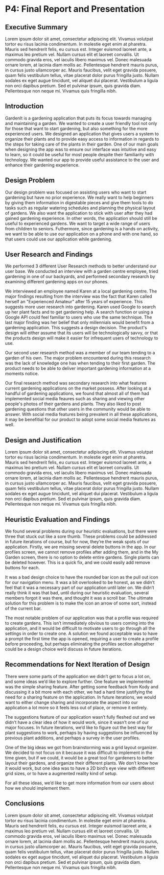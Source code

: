 # P4: Final Report and Presentation

## Executive Summary

Lorem ipsum dolor sit amet, consectetur adipiscing elit. Vivamus volutpat tortor eu risus lacinia condimentum. In molestie eget enim at pharetra. Mauris sed hendrerit felis, eu cursus est. Integer euismod laoreet ante, a maximus leo pretium vel. Nullam cursus elit et laoreet convallis. Ut commodo gravida eros, vel iaculis libero maximus vel. Donec malesuada ornare lorem, at lacinia diam mollis ac. Pellentesque hendrerit mauris purus, in cursus justo ullamcorper ac. Mauris faucibus, velit eget gravida posuere, quam felis vestibulum tellus, vitae placerat dolor purus fringilla justo. Nullam sodales ex eget augue tincidunt, vel aliquet dui placerat. Vestibulum a ligula non orci dapibus pretium. Sed et pulvinar ipsum, quis gravida diam. Pellentesque non neque mi. Vivamus quis fringilla nibh.

## Introduction

GardenIt is a gardening application that puts its focus towards managing and maintaining a garden. We wanted to create a user friendly tool not only for those that want to start gardening, but also something for the more experienced users. We designed an application that gives users a system to organize their plants and to provide easy access to information in regards to the steps for taking care of the plants in their garden. One of our main goals when designing the app was to ensure our interface was intuitive and easy to learn, so it could be useful for most people despite their familiarity with technology. We wanted our app to provide useful assistance to the user and enhance their gardening experience.

## Design Problem

Our design problem was focused on assisting users who want to start gardening but have no prior experience. We really want to help beginners by giving them information in digestable pieces and give them tools to do tasks such as regular watering schedules and planning the physical layout of gardens. We also want the application to stick with user after they had gained gardening experience. In other words, the application should still be useful to experienced gardens. We want to target a wide range of users from children to seniors. Futhermore, since gardening is a hands on activity, we want to be able to use our application on a phone and with one hand, so that users could use our application while gardening.

## User Research and Findings

We performed 3 different User Research methods to better understand our user base. We conducted an interview with a garden centre employee, tried gardening in one of our backyards, and performed secondary research by examining different gardening apps on our phones.

We interviewed an employee named Karen at a local gardening centre. The major findings resulting from the interview was the fact that Karen called herself an "Experienced Amateur" after 15 years of experience. This suggests more user research into gardening. Karen used Google to search up her plant facts and to get gardening help. A search function or using a Google API could feel familiar to users who use the same technique. The last major finding was her belief that only millennials would benefit from a gardening application. This suggests a design decision. The product's design will either assume that its users will be technologically savvy, or that the products design will make it easier for infrequent users of technology to use.

Our second user research method was a member of our team tending to a garden of his own. The major problem encountered during this research was the lack of knowledge one has when tending to their first garden. The product needs to be able to deliver important gardening information at a moments notice.

Our final research method was secondary research into what features current gardening applications on the market possess. After looking at a handful of gardening applications, we found that almost all of them had implemented social media feaures such as sharing and viewing other people's photos of their gardens and plants. They also liked to post gardening questions that other users in the community would be able to answer. With social media features being prevalent in all these applications, it may be benefitial for our product to adopt some social media features as well.

## Design and Justification

Lorem ipsum dolor sit amet, consectetur adipiscing elit. Vivamus volutpat tortor eu risus lacinia condimentum. In molestie eget enim at pharetra. Mauris sed hendrerit felis, eu cursus est. Integer euismod laoreet ante, a maximus leo pretium vel. Nullam cursus elit et laoreet convallis. Ut commodo gravida eros, vel iaculis libero maximus vel. Donec malesuada ornare lorem, at lacinia diam mollis ac. Pellentesque hendrerit mauris purus, in cursus justo ullamcorper ac. Mauris faucibus, velit eget gravida posuere, quam felis vestibulum tellus, vitae placerat dolor purus fringilla justo. Nullam sodales ex eget augue tincidunt, vel aliquet dui placerat. Vestibulum a ligula non orci dapibus pretium. Sed et pulvinar ipsum, quis gravida diam. Pellentesque non neque mi. Vivamus quis fringilla nibh.

## Heuristic Evaluation and Findings

We found several problems during our heuristic evaluations, but there were three that stuck out like a sore thumb. These problems could be addressed in future iterations of course, but for now, they’re the weak spots of our application. Firstly, we are missing several delete buttons in the app. In our profiles screen, we cannot remove profiles after adding them, and in the My Garden screen, there is no option to delete entire gardens. Single plants can be deleted however. This is a quick fix, and we could easily add remove buttons for each.

It was a bad design choice to have the rounded bar icon as the pull out icon for our navigation menu. It was a bit overlooked to be honest, as we didn’t feel that it was a necessary part of our application until later on. We didn’t really think it was that bad, until during our heuristic evaluation, several members forgot it was there, and thought it was a scroll bar. The ultimate solution for this problem is to make the icon an arrow of some sort, instead of the current bar.

The most notable problem of our application was that a profile was required to create gardens. This isn’t immediately obvious to users coming into the application, and it would be difficult to motivate users to go through all the settings in order to create one. A solution we found acceptable was to have a prompt the first time the app is opened, requiring a user to create a profile before proceeding, but perhaps eliminating the profiles section altogether could be a design choice we’d discuss in future iterations.

## Recommendations for Next Iteration of Design

There were some parts of the application we didn’t get to focus a lot on, and some ideas we’d like to explore further. One feature we implemented was the simple sharing feature. After getting some feedback from Kody and discussing it a bit more with each other, we had a hard time justifying the need for a sharing feature on the application. In future iterations, we would want to either change sharing and incorporate the aspect into our application a lot more so it feels less out of place, or remove it entirely.

The suggestions feature of our application wasn’t fully fleshed out and we didn’t have a clear idea of how it would work, since it wasn’t one of our major focuses. In future iterations, we’d like to figure out the best way for plant suggestions to work, perhaps by having suggestions be influenced by previous plant additions, and perhaps a survey in the user profiles.

One of the big ideas we got from brainstorming was a grid layout organizer. We decided to not focus on it because it was difficult to implement in the time given, but if we could, it would be a great tool for gardeners to better layout their gardens, and organize their different plants. We don’t know how it would work, but one idea was to have a 2D bird’s eye view with different grid sizes, or to have a augmented reality kind of setup.

For all these ideas, we’d like to get more information from our users about how we should implement them.

## Conclusions

Lorem ipsum dolor sit amet, consectetur adipiscing elit. Vivamus volutpat tortor eu risus lacinia condimentum. In molestie eget enim at pharetra. Mauris sed hendrerit felis, eu cursus est. Integer euismod laoreet ante, a maximus leo pretium vel. Nullam cursus elit et laoreet convallis. Ut commodo gravida eros, vel iaculis libero maximus vel. Donec malesuada ornare lorem, at lacinia diam mollis ac. Pellentesque hendrerit mauris purus, in cursus justo ullamcorper ac. Mauris faucibus, velit eget gravida posuere, quam felis vestibulum tellus, vitae placerat dolor purus fringilla justo. Nullam sodales ex eget augue tincidunt, vel aliquet dui placerat. Vestibulum a ligula non orci dapibus pretium. Sed et pulvinar ipsum, quis gravida diam. Pellentesque non neque mi. Vivamus quis fringilla nibh.
